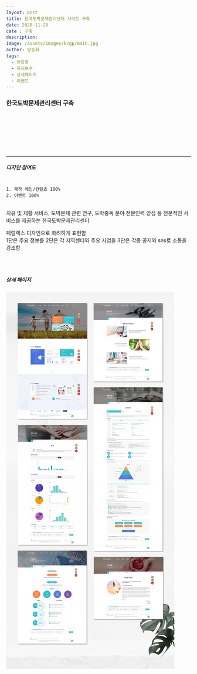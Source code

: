 ```yaml
---
layout: post
title: 한국도박문제관리센터 사이트 구축
date: 2020-11-28
cate : 구축
description:
image: /assets/images/kcgp/main.jpg
author: 방승화
tags:
  - 반응형
  - 유지보수
  - 상세페이지
  - 이벤트
---
```


<h3>한국도박문제관리센터 구축</h3>
<br><br><br><br><br><br>
<hr>

##### 디자인 참여도
<pre>
<code>
1. 제작 메인/컨텐츠 100%
2. 이벤트 100%
</code>
</pre>

<p>
 치유 및 재활 서비스, 도박문제 관련 연구, 도박중독 분야 전문인력 양성 등 전문적인 서비스를 제공하는
한국도박문제관리센터

패럴렉스 디자인으로 화려하게 표현함<br>
1단은 주요 정보를 2단은 각 지역센터와 주요 사업을 3단은 각종 공지와 sns로 소통을 강조함
</p>
<br>
<br>

##### 상세 페이지
![pc_main](/assets/images/kcgp/view.jpg)
